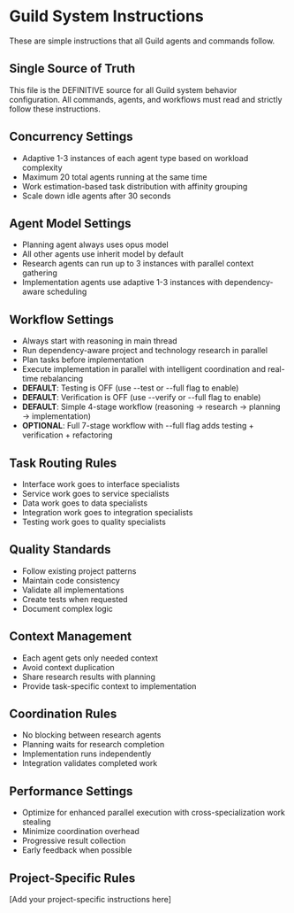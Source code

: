 # Guild System Instructions

These are simple instructions that all Guild agents and commands follow.

## Single Source of Truth

This file is the DEFINITIVE source for all Guild system behavior configuration. All commands, agents, and workflows must read and strictly follow these instructions.

## Concurrency Settings
- Adaptive 1-3 instances of each agent type based on workload complexity
- Maximum 20 total agents running at the same time
- Work estimation-based task distribution with affinity grouping
- Scale down idle agents after 30 seconds

## Agent Model Settings
- Planning agent always uses opus model
- All other agents use inherit model by default
- Research agents can run up to 3 instances with parallel context gathering
- Implementation agents use adaptive 1-3 instances with dependency-aware scheduling

## Workflow Settings
- Always start with reasoning in main thread
- Run dependency-aware project and technology research in parallel
- Plan tasks before implementation
- Execute implementation in parallel with intelligent coordination and real-time rebalancing
- **DEFAULT**: Testing is OFF (use --test or --full flag to enable)
- **DEFAULT**: Verification is OFF (use --verify or --full flag to enable)
- **DEFAULT**: Simple 4-stage workflow (reasoning → research → planning → implementation)
- **OPTIONAL**: Full 7-stage workflow with --full flag adds testing + verification + refactoring

## Task Routing Rules
- Interface work goes to interface specialists
- Service work goes to service specialists
- Data work goes to data specialists
- Integration work goes to integration specialists
- Testing work goes to quality specialists

## Quality Standards
- Follow existing project patterns
- Maintain code consistency
- Validate all implementations
- Create tests when requested
- Document complex logic

## Context Management
- Each agent gets only needed context
- Avoid context duplication
- Share research results with planning
- Provide task-specific context to implementation

## Coordination Rules
- No blocking between research agents
- Planning waits for research completion
- Implementation runs independently
- Integration validates completed work

## Performance Settings
- Optimize for enhanced parallel execution with cross-specialization work stealing
- Minimize coordination overhead
- Progressive result collection
- Early feedback when possible

## Project-Specific Rules
[Add your project-specific instructions here]